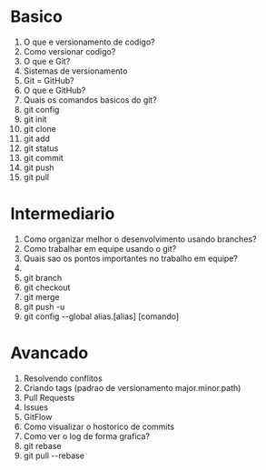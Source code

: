 # Basico
1. O que e versionamento de codigo?
2. Como versionar codigo?
3. O que e Git?
4. Sistemas de versionamento
5. Git = GitHub?
6. O que e GitHub?
7. Quais os comandos basicos do git?
8. git config
9. git init
10. git clone
11. git add
12. git status
13. git commit
14. git push
15. git pull

# Intermediario
1. Como organizar melhor o desenvolvimento usando branches?
2. Como trabalhar em equipe usando o git?
3. Quais sao os pontos importantes no trabalho em equipe?
4. 
5. git branch
6. git checkout
7. git merge
9. git push -u
13. git config --global alias.[alias] [comando]

# Avancado
1. Resolvendo conflitos
2. Criando tags (padrao de versionamento major.minor.path)
3. Pull Requests
4. Issues
5. GitFlow
6. Como visualizar o hostorico de commits
7. Como ver o log de forma grafica?
8. git rebase
9. git pull --rebase

